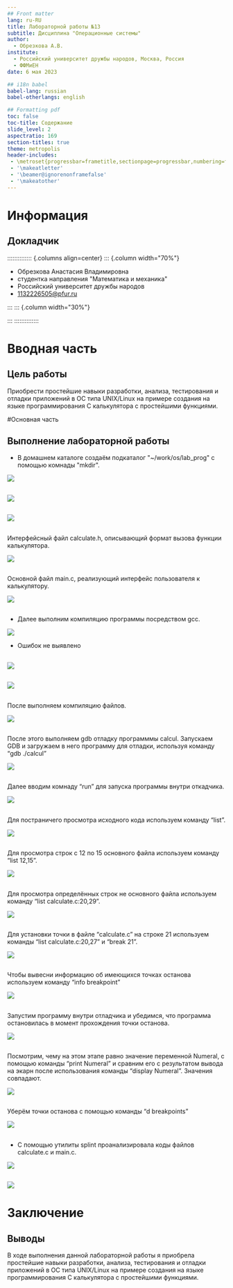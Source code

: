 ```yaml
---
## Front matter
lang: ru-RU
title: Лабораторной работы №13
subtitle: Дисциплина "Операционные системы"
author:
  - Обрезкова А.В.
institute:
  - Российский университет дружбы народов, Москва, Россия
  - ФФМиЕН
date: 6 мая 2023

## i18n babel
babel-lang: russian
babel-otherlangs: english

## Formatting pdf
toc: false
toc-title: Содержание
slide_level: 2
aspectratio: 169
section-titles: true
theme: metropolis
header-includes:
 - \metroset{progressbar=frametitle,sectionpage=progressbar,numbering=fraction}
 - '\makeatletter'
 - '\beamer@ignorenonframefalse'
 - '\makeatother'
---
```


# Информация

## Докладчик

:::::::::::::: {.columns align=center}
::: {.column width="70%"}

  * Обрезкова Анастасия Владимировна
  * студентка направления "Математика и механика"
  * Российский университет дружбы народов
  * [1132226505@pfur.ru](1132226505@mail.ru)

:::
::: {.column width="30%"}



:::
::::::::::::::

# Вводная часть

## Цель работы

Приобрести простейшие навыки разработки, анализа, тестирования и отладки приложений в ОС типа UNIX/Linux на примере создания на языке программирования С калькулятора с простейшими функциями.

#Основная часть

## Выполнение лабораторной работы

- В домашнем каталоге создаём подкаталог "~/work/os/lab_prog" с помощью комнады "mkdir".

![](image/1.png)

##

![](image/2.1.png)

##

![](image/2.2.png)

##

Интерфейсный файл calculate.h, описывающий формат вызова функции калькулятора.

![](image/2.3.png)

##

Основной файл main.c, реализующий интерфейс пользователя к калькулятору. 

![](image/2.4.png)

## 

- Далее выполним компиляцию программы посредством gcc. 

![](image/3.png)

- Ошибок не выявлено

##

![](image/5.png)

##

![](image/6.1.png)

##

После выполняем компиляцию файлов. 

![](image/6.2.png)

## 

После этого выполняем gdb отладку программмы calcul. Запускаем GDB и
загружаем в него программу для отладки, используя команду “gdb ./calcul”

![](image/6.3.png)

##

Далее вводим комнаду “run” для запуска программы внутри откадчика.

![](image/6.5.png)

##

Для постраничего просмотра исходного кода используем команду “list”.

![](image/6.6.png)

##

Для просмотра строк с 12 по 15 основного файла используем команду “list 12,15”.

![](image/6.7.png)

##

Для просмотра определённых строк не основного файла используем команду
“list calculate.c:20,29”.

![](image/6.8.png)

##

Для установки точки в файле “calculate.c” на строке 21 используем команды “list calculate.c:20,27” и “break 21”.

![](image/6.9.png)

##

Чтобы вывесни информацию об имеющихся точках останова используем команду “info breakpoint”

![](image/6.10.png)

##

Запустим программу внутри отладчика и убедимся, что программа остановилась в момент прохождения точки останова.

![](image/6.11.png)

##

Посмотрим, чему на этом этапе равно значение переменной Numeral, с помощью команды “print Numeral” и сравним его с результатом вывода на экарн после использования команды “display Numeral”. Значения совпадают.

![](image/6.12.png)

##

Уберём точки останова с помощью команды “d breakpoints”

![](image/6.13.png)

##

- С помощью утилиты splint проанализировала коды файлов calculate.c и main.c.

![](image/7.1.png)

##

![](image/7.2.png)

# Заключение

## Выводы

В ходе выполнения данной лабораторной работы я приобрела простейшие навыки разработки, анализа, тестирования и отладки приложений в OC типа UNIX/Linux на примере создания на языке программирования С калькулятора с простейшими функциями.


